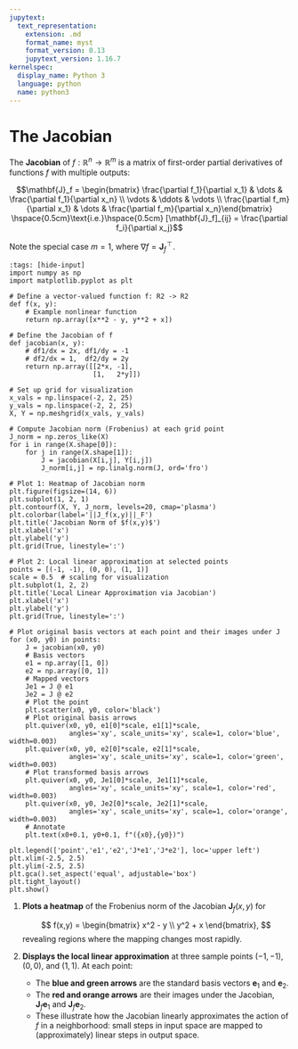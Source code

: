 ```yaml
---
jupytext:
  text_representation:
    extension: .md
    format_name: myst
    format_version: 0.13
    jupytext_version: 1.16.7
kernelspec:
  display_name: Python 3
  language: python
  name: python3
---
```

# The Jacobian

The **Jacobian** of $f : \mathbb{R}^n \to \mathbb{R}^m$ is a matrix of
first-order partial derivatives of functions $f$ with multiple outputs: 

$$\mathbf{J}_f = \begin{bmatrix}
    \frac{\partial f_1}{\partial x_1} & \dots & \frac{\partial f_1}{\partial x_n} \\
    \vdots & \ddots & \vdots \\
    \frac{\partial f_m}{\partial x_1} & \dots & \frac{\partial f_m}{\partial x_n}\end{bmatrix}
\hspace{0.5cm}\text{i.e.}\hspace{0.5cm}
[\mathbf{J}_f]_{ij} = \frac{\partial f_i}{\partial x_j}$$

Note the special case $m = 1$, where $\nabla f = \mathbf{J}_f^{\!\top\!}$.

```{code-cell} ipython3
:tags: [hide-input]
import numpy as np
import matplotlib.pyplot as plt

# Define a vector-valued function f: R2 -> R2
def f(x, y):
    # Example nonlinear function
    return np.array([x**2 - y, y**2 + x])

# Define the Jacobian of f
def jacobian(x, y):
    # df1/dx = 2x, df1/dy = -1
    # df2/dx = 1,  df2/dy = 2y
    return np.array([[2*x, -1],
                     [1,   2*y]])

# Set up grid for visualization
x_vals = np.linspace(-2, 2, 25)
y_vals = np.linspace(-2, 2, 25)
X, Y = np.meshgrid(x_vals, y_vals)

# Compute Jacobian norm (Frobenius) at each grid point
J_norm = np.zeros_like(X)
for i in range(X.shape[0]):
    for j in range(X.shape[1]):
        J = jacobian(X[i,j], Y[i,j])
        J_norm[i,j] = np.linalg.norm(J, ord='fro')

# Plot 1: Heatmap of Jacobian norm
plt.figure(figsize=(14, 6))
plt.subplot(1, 2, 1)
plt.contourf(X, Y, J_norm, levels=20, cmap='plasma')
plt.colorbar(label='||J_f(x,y)||_F')
plt.title('Jacobian Norm of $f(x,y)$')
plt.xlabel('x')
plt.ylabel('y')
plt.grid(True, linestyle=':')

# Plot 2: Local linear approximation at selected points
points = [(-1, -1), (0, 0), (1, 1)]
scale = 0.5  # scaling for visualization
plt.subplot(1, 2, 2)
plt.title('Local Linear Approximation via Jacobian')
plt.xlabel('x')
plt.ylabel('y')
plt.grid(True, linestyle=':')

# Plot original basis vectors at each point and their images under J
for (x0, y0) in points:
    J = jacobian(x0, y0)
    # Basis vectors
    e1 = np.array([1, 0])
    e2 = np.array([0, 1])
    # Mapped vectors
    Je1 = J @ e1
    Je2 = J @ e2
    # Plot the point
    plt.scatter(x0, y0, color='black')
    # Plot original basis arrows
    plt.quiver(x0, y0, e1[0]*scale, e1[1]*scale, 
               angles='xy', scale_units='xy', scale=1, color='blue', width=0.003)
    plt.quiver(x0, y0, e2[0]*scale, e2[1]*scale, 
               angles='xy', scale_units='xy', scale=1, color='green', width=0.003)
    # Plot transformed basis arrows
    plt.quiver(x0, y0, Je1[0]*scale, Je1[1]*scale, 
               angles='xy', scale_units='xy', scale=1, color='red', width=0.003)
    plt.quiver(x0, y0, Je2[0]*scale, Je2[1]*scale, 
               angles='xy', scale_units='xy', scale=1, color='orange', width=0.003)
    # Annotate
    plt.text(x0+0.1, y0+0.1, f"({x0},{y0})")
    
plt.legend(['point','e1','e2','J*e1','J*e2'], loc='upper left')
plt.xlim(-2.5, 2.5)
plt.ylim(-2.5, 2.5)
plt.gca().set_aspect('equal', adjustable='box')
plt.tight_layout()
plt.show()
```

1. **Plots a heatmap** of the Frobenius norm of the Jacobian $\mathbf{J}_f(x,y)$ for 
   
   $$
     f(x,y) = \begin{bmatrix} x^2 - y \\ y^2 + x \end{bmatrix},
   $$
   revealing regions where the mapping changes most rapidly.

2. **Displays the local linear approximation** at three sample points $(-1,-1)$, $(0,0)$, and $(1,1)$. At each point:
   - The **blue and green arrows** are the standard basis vectors $\mathbf{e}_1$ and $\mathbf{e}_2$.
   - The **red and orange arrows** are their images under the Jacobian, $\mathbf{J}_f \mathbf{e}_1$ and $\mathbf{J}_f \mathbf{e}_2$.
   - These illustrate how the Jacobian linearly approximates the action of $f$ in a neighborhood: small steps in input space are mapped to (approximately) linear steps in output space.